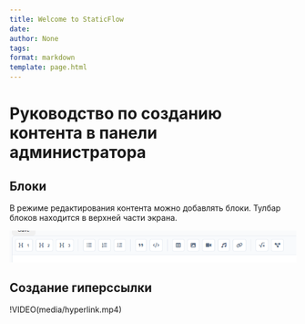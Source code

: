 ```yaml
---
title: Welcome to StaticFlow
date: 
author: None
tags:
format: markdown
template: page.html
---
```


# Руководство по созданию контента в панели администратора


## Блоки
В режиме редактирования контента можно добавлять блоки. Тулбар блоков находится в верхней части экрана.

![Toolbar](media/toolbar.png)



## Создание гиперссылки

!VIDEO(media/hyperlink.mp4)
